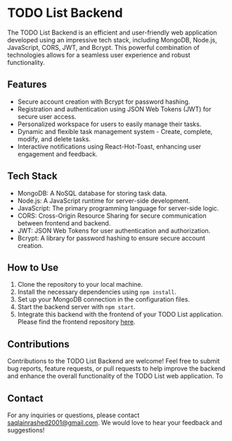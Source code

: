 # TODO List Backend

The TODO List Backend is an efficient and user-friendly web application developed using an impressive tech stack, including MongoDB, Node.js, JavaScript, CORS, JWT, and Bcrypt. This powerful combination of technologies allows for a seamless user experience and robust functionality.

## Features

- Secure account creation with Bcrypt for password hashing.
- Registration and authentication using JSON Web Tokens (JWT) for secure user access.
- Personalized workspace for users to easily manage their tasks.
- Dynamic and flexible task management system - Create, complete, modify, and delete tasks.
- Interactive notifications using React-Hot-Toast, enhancing user engagement and feedback.

## Tech Stack

- MongoDB: A NoSQL database for storing task data.
- Node.js: A JavaScript runtime for server-side development.
- JavaScript: The primary programming language for server-side logic.
- CORS: Cross-Origin Resource Sharing for secure communication between frontend and backend.
- JWT: JSON Web Tokens for user authentication and authorization.
- Bcrypt: A library for password hashing to ensure secure account creation.

## How to Use

1. Clone the repository to your local machine.
2. Install the necessary dependencies using `npm install`.
3. Set up your MongoDB connection in the configuration files.
4. Start the backend server with `npm start`.
5. Integrate this backend with the frontend of your TODO List application. Please find the frontend repository [here](https://github.com/SaqlainRashed/todoapp_react).

## Contributions

Contributions to the TODO List Backend are welcome! Feel free to submit bug reports, feature requests, or pull requests to help improve the backend and enhance the overall functionality of the TODO List web application.
To 

## Contact

For any inquiries or questions, please contact [saqlainrashed2001@gmail.com](mailto:your-email-address). We would love to hear your feedback and suggestions!
